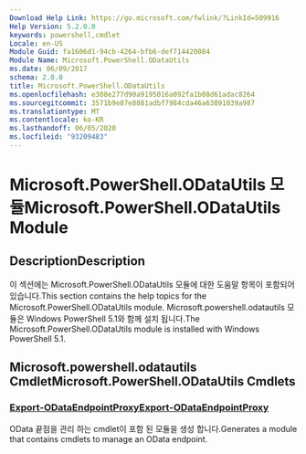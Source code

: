 ```yaml
---
Download Help Link: https://go.microsoft.com/fwlink/?LinkId=509916
Help Version: 5.2.0.0
keywords: powershell,cmdlet
Locale: en-US
Module Guid: fa1606d1-94cb-4264-bfb6-def714420084
Module Name: Microsoft.PowerShell.ODataUtils
ms.date: 06/09/2017
schema: 2.0.0
title: Microsoft.PowerShell.ODataUtils
ms.openlocfilehash: e308e277d90a9195016a092fa1b08d61adac8264
ms.sourcegitcommit: 3571b9e87e8881adbf7984cda46a63891039a987
ms.translationtype: MT
ms.contentlocale: ko-KR
ms.lasthandoff: 06/05/2020
ms.locfileid: "93209483"
---
```

# <span data-ttu-id="4fd6b-103">Microsoft.PowerShell.ODataUtils 모듈</span><span class="sxs-lookup"><span data-stu-id="4fd6b-103">Microsoft.PowerShell.ODataUtils Module</span></span>

## <span data-ttu-id="4fd6b-104">Description</span><span class="sxs-lookup"><span data-stu-id="4fd6b-104">Description</span></span>

<span data-ttu-id="4fd6b-105">이 섹션에는 Microsoft.PowerShell.ODataUtils 모듈에 대한 도움말 항목이 포함되어 있습니다.</span><span class="sxs-lookup"><span data-stu-id="4fd6b-105">This section contains the help topics for the Microsoft.PowerShell.ODataUtils module.</span></span> <span data-ttu-id="4fd6b-106">Microsoft.powershell.odatautils 모듈은 Windows PowerShell 5.1와 함께 설치 됩니다.</span><span class="sxs-lookup"><span data-stu-id="4fd6b-106">The Microsoft.PowerShell.ODataUtils module is installed with Windows PowerShell 5.1.</span></span>

## <span data-ttu-id="4fd6b-107">Microsoft.powershell.odatautils Cmdlet</span><span class="sxs-lookup"><span data-stu-id="4fd6b-107">Microsoft.PowerShell.ODataUtils Cmdlets</span></span>

### [<span data-ttu-id="4fd6b-108">Export-ODataEndpointProxy</span><span class="sxs-lookup"><span data-stu-id="4fd6b-108">Export-ODataEndpointProxy</span></span>](Export-ODataEndpointProxy.md)
<span data-ttu-id="4fd6b-109">OData 끝점을 관리 하는 cmdlet이 포함 된 모듈을 생성 합니다.</span><span class="sxs-lookup"><span data-stu-id="4fd6b-109">Generates a module that contains cmdlets to manage an OData endpoint.</span></span>
